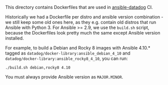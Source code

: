This directory contains Dockerfiles that are used in [ansible-datadog](https://github.com/DataDog/ansible-datadog/) CI.

Historically we had a Dockerfile per distro and ansible version combination - we still keep some old ones here, as they e.g. contain old distros that run Ansible with Python 3. For Ansible >= 2.9, we use the `build.sh` script, because the Dockerfiles look pretty much the same except Ansible version installed.

For example, to build a Debian and Rocky 8 images with Ansible 4.10.\* tagged as `datadog/docker-library:ansible_debian_4_10` and `datadog/docker-library:ansible_rocky8_4_10`, you can run:

```
./build.sh debian,rocky8 4.10
```

You must always provide Ansible version as `MAJOR.MINOR`.
